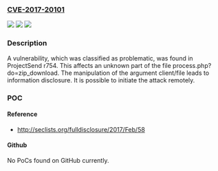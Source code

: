 ### [CVE-2017-20101](https://cve.mitre.org/cgi-bin/cvename.cgi?name=CVE-2017-20101)
![](https://img.shields.io/static/v1?label=Product&message=ProjectSend&color=blue)
![](https://img.shields.io/static/v1?label=Version&message=n%2Fa&color=blue)
![](https://img.shields.io/static/v1?label=Vulnerability&message=CWE-200%20Information%20Disclosure&color=brighgreen)

### Description

A vulnerability, which was classified as problematic, was found in ProjectSend r754. This affects an unknown part of the file process.php?do=zip_download. The manipulation of the argument client/file leads to information disclosure. It is possible to initiate the attack remotely.

### POC

#### Reference
- http://seclists.org/fulldisclosure/2017/Feb/58

#### Github
No PoCs found on GitHub currently.

